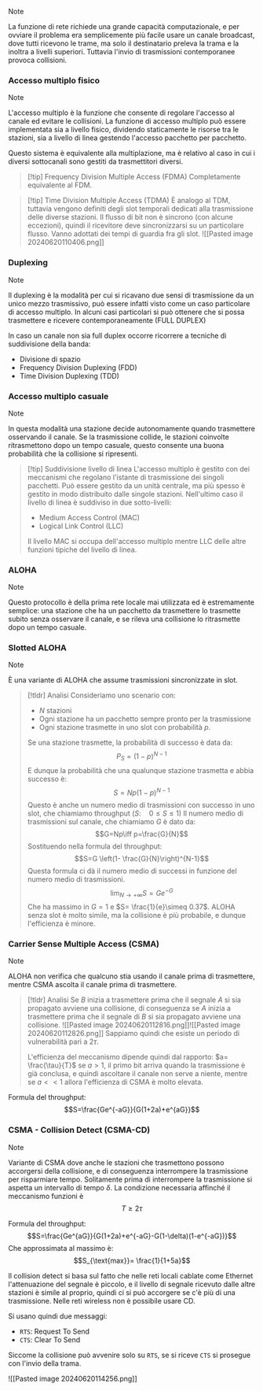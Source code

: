 >[!note]
>La funzione di rete richiede una grande capacità computazionale, e per ovviare il problema era semplicemente più facile usare un canale broadcast, dove tutti ricevono le trame, ma solo il destinatario preleva la trama e la inoltra a livelli superiori. Tuttavia l'invio di trasmissioni contemporanee provoca collisioni.

### Accesso multiplo fisico
>[!note]
>L'accesso multiplo è la funzione che consente di regolare l'accesso al canale ed evitare le collisioni. La funzione di accesso multiplo può essere implementata sia a livello fisico, dividendo staticamente le risorse tra le stazioni, sia a livello di linea gestendo l'accesso pacchetto per pacchetto.
>
>Questo sistema è equivalente alla multiplazione, ma è relativo al caso in cui i diversi sottocanali sono gestiti da trasmettitori diversi.

>[!tip] Frequency Division Multiple Access (FDMA)
>Completamente equivalente al FDM.

>[!tip] Time Division Multiple Access (TDMA)
>È analogo al TDM, tuttavia vengono definiti degli slot temporali dedicati alla trasmissione delle diverse stazioni. Il flusso di bit non è sincrono (con alcune eccezioni), quindi il ricevitore deve sincronizzarsi su un particolare flusso. Vanno adottati dei tempi di guardia fra gli slot.
>![[Pasted image 20240620110406.png]]

### Duplexing
>[!note]
>Il duplexing è la modalità per cui si ricavano due sensi di trasmissione da un unico mezzo trasmissivo, può essere infatti visto come un caso particolare di accesso multiplo. In alcuni casi particolari si può ottenere che si possa trasmettere e ricevere contemporaneamente (FULL DUPLEX)

In caso un canale non sia full duplex occorre ricorrere a tecniche di suddivisione della banda:
- Divisione di spazio
- Frequency Division Duplexing (FDD)
- Time Division Duplexing (TDD)

### Accesso multiplo casuale
>[!note]
>In questa modalità una stazione decide autonomamente quando trasmettere osservando il canale. Se la trasmissione collide, le stazioni coinvolte ritrasmettono dopo un tempo casuale, questo consente una buona probabilità che la collisione si ripresenti.

>[!tip] Suddivisione livello di linea
>L'accesso multiplo è gestito con dei meccanismi che regolano l'istante di trasmissione dei singoli pacchetti. Può essere gestito da un unità centrale, ma più spesso è gestito in modo distribuito dalle singole stazioni. Nell'ultimo caso il livello di linea è suddiviso in due sotto-livelli:
>- Medium Access Control (MAC)
>- Logical Link Control (LLC)
>
>Il livello MAC si occupa dell'accesso multiplo mentre LLC delle altre funzioni tipiche del livello di linea.

### ALOHA
>[!note]
>Questo protocollo è della prima rete locale mai utilizzata ed è estremamente semplice: una stazione che ha un pacchetto da trasmettere lo trasmette subito senza osservare il canale, e se rileva una collisione lo ritrasmette dopo un tempo casuale.

### Slotted ALOHA
>[!note]
>È una variante di ALOHA che assume trasmissioni sincronizzate in slot.

>[!tldr] Analisi
>Consideriamo uno scenario con:
>- $N$ stazioni
>- Ogni stazione ha un pacchetto sempre pronto per la trasmissione
>- Ogni stazione trasmette in uno slot con probabilità $p$.
>
>Se una stazione trasmette, la probabilità di successo è data da: $$P_{S}= (1-p)^{N-1}$$
>E dunque la probabilità che una qualunque stazione trasmetta e abbia successo è: $$S=Np(1-p)^{N-1}$$Questo è anche un numero medio di trasmissioni con successo in uno slot, che chiamiamo throughput ($S:\quad 0\leq S\leq 1$)
>Il numero medio di trasmissioni sul canale, che chiamiamo $G$ è dato da: $$G=Np\iff p=\frac{G}{N}$$
>Sostituendo nella formula del throughput: $$S=G \left(1- \frac{G}{N}\right)^{N-1}$$
>Questa formula ci dà il numero medio di successi in funzione del numero medio di trasmissioni. $$\lim_{N\to+\infty} S=Ge^{-G}$$
>Che ha massimo in $G=1$ e $S= \frac{1}{e}\simeq 0.37$.
>ALOHA senza slot è molto simile, ma la collisione è più probabile, e dunque l'efficienza è minore.

### Carrier Sense Multiple Access (CSMA)
>[!note]
>ALOHA non verifica che qualcuno stia usando il canale prima di trasmettere, mentre CSMA ascolta il canale prima di trasmettere.

>[!tldr] Analisi
>Se $B$ inizia a trasmettere prima che il segnale $A$ si sia propagato avviene una collisione, di conseguenza se $A$ inizia a trasmettere prima che il segnale di $B$ si sia propagato avviene una collisione.
>![[Pasted image 20240620112816.png]]![[Pasted image 20240620112826.png]]
>Sappiamo quindi che esiste un periodo di vulnerabilità pari a 2$\tau$.
>
>L'efficienza del meccanismo dipende quindi dal rapporto: $a= \frac{\tau}{T}$
>se $a>1$, il primo bit arriva quando la trasmissione è già conclusa, e quindi ascoltare il canale non serve a niente, mentre se $a<<1$ allora l'efficienza di CSMA è molto elevata.

Formula del throughput: $$S=\frac{Ge^{-aG}}{G(1+2a)+e^{aG}}$$
### CSMA - Collision Detect (CSMA-CD)
>[!note]
>Variante di CSMA dove anche le stazioni che trasmettono possono accorgersi della collisione, e di conseguenza interrompere la trasmissione per risparmiare tempo. Solitamente prima di interrompere la trasmissione si aspetta un intervallo di tempo $\delta$. La condizione necessaria affinché il meccanismo funzioni è $$T\geq 2\tau$$

Formula del throughput: $$S=\frac{Ge^{aG}}{G(1+2a)+e^{-aG}-G(1-\delta)(1-e^{-aG})}$$Che approssimata al massimo è: $$S_{\text{max}}= \frac{1}{1+5a}$$

Il collision detect si basa sul fatto che nelle reti locali cablate come Ethernet l'attenuazione del segnale è piccolo, e il livello di segnale ricevuto dalle altre stazioni è simile al proprio, quindi ci si può accorgere se c'è più di una trasmissione. Nelle reti wireless non è possibile usare CD.

Si usano quindi due messaggi:
- `RTS`: Request To Send
- `CTS`: Clear To Send

Siccome la collisione può avvenire solo su `RTS`, se si riceve `CTS` si prosegue con l'invio della trama.

![[Pasted image 20240620114256.png]]
